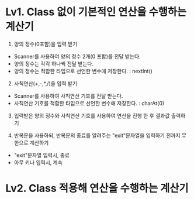 # Lv1. Class 없이 기본적인 연산을 수행하는 계산기
1. 양의 정수(0포함)을 입력 받기
- Scanner를 사용하여 양의 정수 2개(0 포함)를 전달 받는다.
- 양의 정수는 각각 하나씩 전달 받는다.
- 양의 정수는 적합한 타입으로 선언한 변수에 저장한다. : nextInt()

2. 사칙연산(+,-,*,/)을 입력 받기
- Scanner를 사용하여 사칙연산 기호를 전달 받는다.
- 사칙연산 기호를 적합한 타입으로 선언한 변수애 저장한다. : charAt(0)

3. 입력받은 양의 정수와 사칙연산 기호를 사용하여 연산을 진행 한 후 결과값 출력하기

4. 반복문을 사용하되, 반복문의 종료를 알려주는 "exit"문자열을 입력하기 전까지 무한으로 계산하기
- "exit"문자열 입력시, 종료
- 아무 키나 입력시, 계속

# Lv2. Class 적용해 연산을 수행하는 계산기
